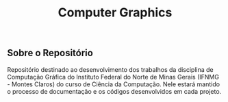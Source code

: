 <div align="center"  >
  <h1 align="center" >
    Computer Graphics
    <br />
  </h1>
 <img src="https://skillicons.dev/icons?i=python" alt=""> &nbsp;
 <img src="https://skillicons.dev/icons?i=pycharm" alt="">
</div>

## Sobre o Repositório

Repositório destinado ao desenvolvimento dos trabalhos da disciplina de Computação Gráfica do Instituto Federal do Norte de Minas Gerais (IFNMG - Montes Claros) do curso de Ciência da Computação. Nele estará mantido o processo de documentação e os códigos desenvolvidos em cada projeto.
